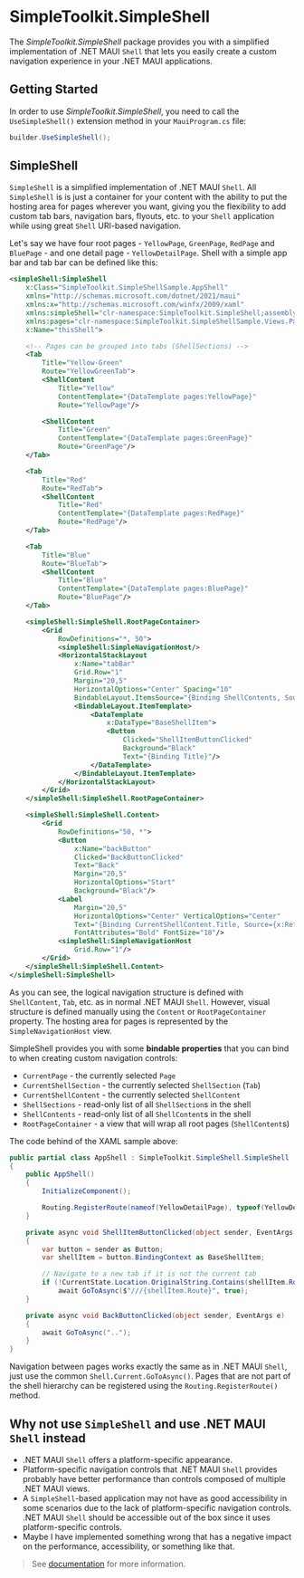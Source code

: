 # SimpleToolkit.SimpleShell

The *SimpleToolkit.SimpleShell* package provides you with a simplified implementation of .NET MAUI `Shell` that lets you easily create a custom navigation experience in your .NET MAUI applications.

## Getting Started

In order to use *SimpleToolkit.SimpleShell*, you need to call the `UseSimpleShell()` extension method in your `MauiProgram.cs` file:

```csharp
builder.UseSimpleShell();
```

## SimpleShell

`SimpleShell` is a simplified implementation of .NET MAUI `Shell`. All `SimpleShell` is is just a container for your content with the ability to put the hosting area for pages wherever you want, giving you the flexibility to add custom tab bars, navigation bars, flyouts, etc. to your `Shell` application while using great `Shell` URI-based navigation.

Let's say we have four root pages - `YellowPage`, `GreenPage`, `RedPage` and `BluePage` - and one detail page - `YellowDetailPage`. Shell with a simple app bar and tab bar can be defined like this:

```xml
<simpleShell:SimpleShell
    x:Class="SimpleToolkit.SimpleShellSample.AppShell"
    xmlns="http://schemas.microsoft.com/dotnet/2021/maui"
    xmlns:x="http://schemas.microsoft.com/winfx/2009/xaml"
    xmlns:simpleShell="clr-namespace:SimpleToolkit.SimpleShell;assembly=SimpleToolkit.SimpleShell"
    xmlns:pages="clr-namespace:SimpleToolkit.SimpleShellSample.Views.Pages"
    x:Name="thisShell">

    <!-- Pages can be grouped into tabs (ShellSections) -->
    <Tab
        Title="Yellow-Green"
        Route="YellowGreenTab">
        <ShellContent
            Title="Yellow"
            ContentTemplate="{DataTemplate pages:YellowPage}"
            Route="YellowPage"/>

        <ShellContent
            Title="Green"
            ContentTemplate="{DataTemplate pages:GreenPage}"
            Route="GreenPage"/>
    </Tab>

    <Tab
        Title="Red"
        Route="RedTab">
        <ShellContent
            Title="Red"
            ContentTemplate="{DataTemplate pages:RedPage}"
            Route="RedPage"/>
    </Tab>

    <Tab
        Title="Blue"
        Route="BlueTab">
        <ShellContent
            Title="Blue"
            ContentTemplate="{DataTemplate pages:BluePage}"
            Route="BluePage"/>
    </Tab>

    <simpleShell:SimpleShell.RootPageContainer>
        <Grid
            RowDefinitions="*, 50">
            <simpleShell:SimpleNavigationHost/>
            <HorizontalStackLayout
                x:Name="tabBar"
                Grid.Row="1"
                Margin="20,5"
                HorizontalOptions="Center" Spacing="10"
                BindableLayout.ItemsSource="{Binding ShellContents, Source={x:Reference thisShell}}">
                <BindableLayout.ItemTemplate>
                    <DataTemplate
                        x:DataType="BaseShellItem">
                        <Button
                            Clicked="ShellItemButtonClicked"
                            Background="Black"
                            Text="{Binding Title}"/>
                    </DataTemplate>
                </BindableLayout.ItemTemplate>
            </HorizontalStackLayout>
        </Grid>
    </simpleShell:SimpleShell.RootPageContainer>

    <simpleShell:SimpleShell.Content>
        <Grid
            RowDefinitions="50, *">
            <Button
                x:Name="backButton"
                Clicked="BackButtonClicked"
                Text="Back"
                Margin="20,5"
                HorizontalOptions="Start"
                Background="Black"/>
            <Label
                Margin="20,5"
                HorizontalOptions="Center" VerticalOptions="Center"
                Text="{Binding CurrentShellContent.Title, Source={x:Reference thisShell}}"
                FontAttributes="Bold" FontSize="18"/>
            <simpleShell:SimpleNavigationHost
                Grid.Row="1"/>
        </Grid>
    </simpleShell:SimpleShell.Content>
</simpleShell:SimpleShell>
```

As you can see, the logical navigation structure is defined with `ShellContent`, `Tab`, etc. as in normal .NET MAUI `Shell`. However, visual structure is defined manually using the `Content` or `RootPageContainer` property. The hosting area for pages is represented by the `SimpleNavigationHost` view.

SimpleShell provides you with some **bindable properties** that you can bind to when creating custom navigation controls:

- `CurrentPage` - the currently selected `Page`
- `CurrentShellSection` - the currently selected `ShellSection` (`Tab`)
- `CurrentShellContent` - the currently selected `ShellContent`
- `ShellSections` - read-only list of all `ShellSection`s in the shell
- `ShellContents` - read-only list of all `ShellContent`s in the shell
- `RootPageContainer` - a view that will wrap all root pages (`ShellContent`s)

The code behind of the XAML sample above:

```csharp
public partial class AppShell : SimpleToolkit.SimpleShell.SimpleShell
{
	public AppShell()
	{
		InitializeComponent();

		Routing.RegisterRoute(nameof(YellowDetailPage), typeof(YellowDetailPage));
    }

    private async void ShellItemButtonClicked(object sender, EventArgs e)
    {
        var button = sender as Button;
        var shellItem = button.BindingContext as BaseShellItem;

        // Navigate to a new tab if it is not the current tab
        if (!CurrentState.Location.OriginalString.Contains(shellItem.Route))
            await GoToAsync($"///{shellItem.Route}", true);
    }

    private async void BackButtonClicked(object sender, EventArgs e)
    {
        await GoToAsync("..");
    }
}
```

Navigation between pages works exactly the same as in .NET MAUI `Shell`, just use the common `Shell.Current.GoToAsync()`. Pages that are not part of the shell hierarchy can be registered using the `Routing.RegisterRoute()` method.

## Why not use `SimpleShell` and use .NET MAUI `Shell` instead

- .NET MAUI `Shell` offers a platform-specific appearance.
- Platform-specific navigation controls that .NET MAUI `Shell` provides probably have better performance than controls composed of multiple .NET MAUI views.
- A `SimpleShell`-based application may not have as good accessibility in some scenarios due to the lack of platform-specific navigation controls. .NET MAUI `Shell` should be accessible out of the box since it uses platform-specific controls.
- Maybe I have implemented something wrong that has a negative impact on the performance, accessibility, or something like that.

> See [documentation](https://github.com/RadekVyM/SimpleToolkit/tree/main/docs/SimpleToolkit.SimpleShell) for more information.
